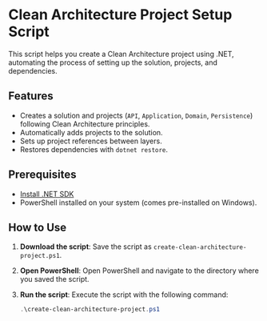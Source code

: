 # Clean Architecture Project Setup Script

This script helps you create a Clean Architecture project using .NET, automating the process of setting up the solution, projects, and dependencies.

## Features

- Creates a solution and projects (`API`, `Application`, `Domain`, `Persistence`) following Clean Architecture principles.
- Automatically adds projects to the solution.
- Sets up project references between layers.
- Restores dependencies with `dotnet restore`.

## Prerequisites

- [Install .NET SDK](https://dotnet.microsoft.com/download)
- PowerShell installed on your system (comes pre-installed on Windows).

## How to Use

1. **Download the script**:
   Save the script as `create-clean-architecture-project.ps1`.

2. **Open PowerShell**:
   Open PowerShell and navigate to the directory where you saved the script.

3. **Run the script**:
   Execute the script with the following command:
   ```powershell
   .\create-clean-architecture-project.ps1
